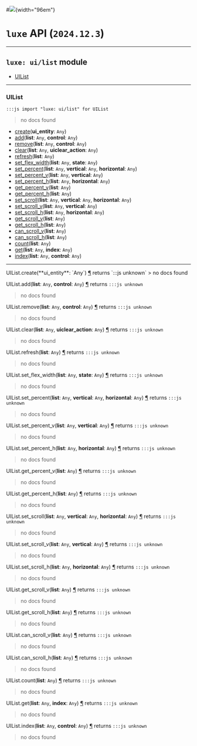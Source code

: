 #![](../../../../../../images/luxe-dark.svg){width="96em"}

# `luxe` API (`2024.12.3`)  


---

## `luxe: ui/list` module

- [UIList](#uilist)   

---

### UIList
`:::js import "luxe: ui/list" for UIList`
> no docs found

- [create](#UIList.create)(**ui_entity**: `Any`)
- [add](#UIList.add+2)(**list**: `Any`, **control**: `Any`)
- [remove](#UIList.remove+2)(**list**: `Any`, **control**: `Any`)
- [clear](#UIList.clear+2)(**list**: `Any`, **uiclear_action**: `Any`)
- [refresh](#UIList.refresh)(**list**: `Any`)
- [set_flex_width](#UIList.set_flex_width+2)(**list**: `Any`, **state**: `Any`)
- [set_percent](#UIList.set_percent+3)(**list**: `Any`, **vertical**: `Any`, **horizontal**: `Any`)
- [set_percent_v](#UIList.set_percent_v+2)(**list**: `Any`, **vertical**: `Any`)
- [set_percent_h](#UIList.set_percent_h+2)(**list**: `Any`, **horizontal**: `Any`)
- [get_percent_v](#UIList.get_percent_v)(**list**: `Any`)
- [get_percent_h](#UIList.get_percent_h)(**list**: `Any`)
- [set_scroll](#UIList.set_scroll+3)(**list**: `Any`, **vertical**: `Any`, **horizontal**: `Any`)
- [set_scroll_v](#UIList.set_scroll_v+2)(**list**: `Any`, **vertical**: `Any`)
- [set_scroll_h](#UIList.set_scroll_h+2)(**list**: `Any`, **horizontal**: `Any`)
- [get_scroll_v](#UIList.get_scroll_v)(**list**: `Any`)
- [get_scroll_h](#UIList.get_scroll_h)(**list**: `Any`)
- [can_scroll_v](#UIList.can_scroll_v)(**list**: `Any`)
- [can_scroll_h](#UIList.can_scroll_h)(**list**: `Any`)
- [count](#UIList.count)(**list**: `Any`)
- [get](#UIList.get+2)(**list**: `Any`, **index**: `Any`)
- [index](#UIList.index+2)(**list**: `Any`, **control**: `Any`)

<hr/>
<endpoint module="luxe: ui/list" class="UIList" signature="create(ui_entity : Any)"></endpoint>
<signature id="UIList.create">UIList.create(**ui_entity**: `Any`)
<a class="headerlink" href="#UIList.create" title="Permanent link">¶</a></signature>
<span class='api_ret'>returns</span> `:::js unknown`
> no docs found   

<endpoint module="luxe: ui/list" class="UIList" signature="add(list : Any, control : Any)"></endpoint>
<signature id="UIList.add+2">UIList.add(**list**: `Any`, **control**: `Any`)
<a class="headerlink" href="#UIList.add+2" title="Permanent link">¶</a></signature>
<span class='api_ret'>returns</span> `:::js unknown`
> no docs found   

<endpoint module="luxe: ui/list" class="UIList" signature="remove(list : Any, control : Any)"></endpoint>
<signature id="UIList.remove+2">UIList.remove(**list**: `Any`, **control**: `Any`)
<a class="headerlink" href="#UIList.remove+2" title="Permanent link">¶</a></signature>
<span class='api_ret'>returns</span> `:::js unknown`
> no docs found   

<endpoint module="luxe: ui/list" class="UIList" signature="clear(list : Any, uiclear_action : Any)"></endpoint>
<signature id="UIList.clear+2">UIList.clear(**list**: `Any`, **uiclear_action**: `Any`)
<a class="headerlink" href="#UIList.clear+2" title="Permanent link">¶</a></signature>
<span class='api_ret'>returns</span> `:::js unknown`
> no docs found   

<endpoint module="luxe: ui/list" class="UIList" signature="refresh(list : Any)"></endpoint>
<signature id="UIList.refresh">UIList.refresh(**list**: `Any`)
<a class="headerlink" href="#UIList.refresh" title="Permanent link">¶</a></signature>
<span class='api_ret'>returns</span> `:::js unknown`
> no docs found   

<endpoint module="luxe: ui/list" class="UIList" signature="set_flex_width(list : Any, state : Any)"></endpoint>
<signature id="UIList.set_flex_width+2">UIList.set_flex_width(**list**: `Any`, **state**: `Any`)
<a class="headerlink" href="#UIList.set_flex_width+2" title="Permanent link">¶</a></signature>
<span class='api_ret'>returns</span> `:::js unknown`
> no docs found   

<endpoint module="luxe: ui/list" class="UIList" signature="set_percent(list : Any, vertical : Any, horizontal : Any)"></endpoint>
<signature id="UIList.set_percent+3">UIList.set_percent(**list**: `Any`, **vertical**: `Any`, **horizontal**: `Any`)
<a class="headerlink" href="#UIList.set_percent+3" title="Permanent link">¶</a></signature>
<span class='api_ret'>returns</span> `:::js unknown`
> no docs found   

<endpoint module="luxe: ui/list" class="UIList" signature="set_percent_v(list : Any, vertical : Any)"></endpoint>
<signature id="UIList.set_percent_v+2">UIList.set_percent_v(**list**: `Any`, **vertical**: `Any`)
<a class="headerlink" href="#UIList.set_percent_v+2" title="Permanent link">¶</a></signature>
<span class='api_ret'>returns</span> `:::js unknown`
> no docs found   

<endpoint module="luxe: ui/list" class="UIList" signature="set_percent_h(list : Any, horizontal : Any)"></endpoint>
<signature id="UIList.set_percent_h+2">UIList.set_percent_h(**list**: `Any`, **horizontal**: `Any`)
<a class="headerlink" href="#UIList.set_percent_h+2" title="Permanent link">¶</a></signature>
<span class='api_ret'>returns</span> `:::js unknown`
> no docs found   

<endpoint module="luxe: ui/list" class="UIList" signature="get_percent_v(list : Any)"></endpoint>
<signature id="UIList.get_percent_v">UIList.get_percent_v(**list**: `Any`)
<a class="headerlink" href="#UIList.get_percent_v" title="Permanent link">¶</a></signature>
<span class='api_ret'>returns</span> `:::js unknown`
> no docs found   

<endpoint module="luxe: ui/list" class="UIList" signature="get_percent_h(list : Any)"></endpoint>
<signature id="UIList.get_percent_h">UIList.get_percent_h(**list**: `Any`)
<a class="headerlink" href="#UIList.get_percent_h" title="Permanent link">¶</a></signature>
<span class='api_ret'>returns</span> `:::js unknown`
> no docs found   

<endpoint module="luxe: ui/list" class="UIList" signature="set_scroll(list : Any, vertical : Any, horizontal : Any)"></endpoint>
<signature id="UIList.set_scroll+3">UIList.set_scroll(**list**: `Any`, **vertical**: `Any`, **horizontal**: `Any`)
<a class="headerlink" href="#UIList.set_scroll+3" title="Permanent link">¶</a></signature>
<span class='api_ret'>returns</span> `:::js unknown`
> no docs found   

<endpoint module="luxe: ui/list" class="UIList" signature="set_scroll_v(list : Any, vertical : Any)"></endpoint>
<signature id="UIList.set_scroll_v+2">UIList.set_scroll_v(**list**: `Any`, **vertical**: `Any`)
<a class="headerlink" href="#UIList.set_scroll_v+2" title="Permanent link">¶</a></signature>
<span class='api_ret'>returns</span> `:::js unknown`
> no docs found   

<endpoint module="luxe: ui/list" class="UIList" signature="set_scroll_h(list : Any, horizontal : Any)"></endpoint>
<signature id="UIList.set_scroll_h+2">UIList.set_scroll_h(**list**: `Any`, **horizontal**: `Any`)
<a class="headerlink" href="#UIList.set_scroll_h+2" title="Permanent link">¶</a></signature>
<span class='api_ret'>returns</span> `:::js unknown`
> no docs found   

<endpoint module="luxe: ui/list" class="UIList" signature="get_scroll_v(list : Any)"></endpoint>
<signature id="UIList.get_scroll_v">UIList.get_scroll_v(**list**: `Any`)
<a class="headerlink" href="#UIList.get_scroll_v" title="Permanent link">¶</a></signature>
<span class='api_ret'>returns</span> `:::js unknown`
> no docs found   

<endpoint module="luxe: ui/list" class="UIList" signature="get_scroll_h(list : Any)"></endpoint>
<signature id="UIList.get_scroll_h">UIList.get_scroll_h(**list**: `Any`)
<a class="headerlink" href="#UIList.get_scroll_h" title="Permanent link">¶</a></signature>
<span class='api_ret'>returns</span> `:::js unknown`
> no docs found   

<endpoint module="luxe: ui/list" class="UIList" signature="can_scroll_v(list : Any)"></endpoint>
<signature id="UIList.can_scroll_v">UIList.can_scroll_v(**list**: `Any`)
<a class="headerlink" href="#UIList.can_scroll_v" title="Permanent link">¶</a></signature>
<span class='api_ret'>returns</span> `:::js unknown`
> no docs found   

<endpoint module="luxe: ui/list" class="UIList" signature="can_scroll_h(list : Any)"></endpoint>
<signature id="UIList.can_scroll_h">UIList.can_scroll_h(**list**: `Any`)
<a class="headerlink" href="#UIList.can_scroll_h" title="Permanent link">¶</a></signature>
<span class='api_ret'>returns</span> `:::js unknown`
> no docs found   

<endpoint module="luxe: ui/list" class="UIList" signature="count(list : Any)"></endpoint>
<signature id="UIList.count">UIList.count(**list**: `Any`)
<a class="headerlink" href="#UIList.count" title="Permanent link">¶</a></signature>
<span class='api_ret'>returns</span> `:::js unknown`
> no docs found   

<endpoint module="luxe: ui/list" class="UIList" signature="get(list : Any, index : Any)"></endpoint>
<signature id="UIList.get+2">UIList.get(**list**: `Any`, **index**: `Any`)
<a class="headerlink" href="#UIList.get+2" title="Permanent link">¶</a></signature>
<span class='api_ret'>returns</span> `:::js unknown`
> no docs found   

<endpoint module="luxe: ui/list" class="UIList" signature="index(list : Any, control : Any)"></endpoint>
<signature id="UIList.index+2">UIList.index(**list**: `Any`, **control**: `Any`)
<a class="headerlink" href="#UIList.index+2" title="Permanent link">¶</a></signature>
<span class='api_ret'>returns</span> `:::js unknown`
> no docs found   

